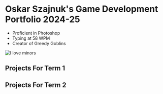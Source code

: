 # Oskar Szajnuk's Game Development Portfolio 2024-25
* Proficient in Photoshop
* Typing at 58 WPM
* Creator of Greedy Goblins
  
![I love minors](https://ih1.redbubble.net/image.3650316512.9119/flat,750x,075,f-pad,750x1000,f8f8f8.jpg)

## Projects For Term 1

## Projects For Term 2

